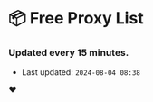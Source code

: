 # :package: Free Proxy List
### Updated every 15 minutes.

- Last updated: `2024-08-04 08:38`

:heart:
